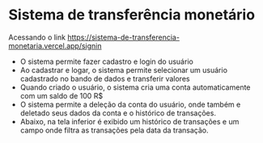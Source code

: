 # Sistema de transferência monetário

Acessando o link https://sistema-de-transferencia-monetaria.vercel.app/signin
* O sistema permite fazer cadastro e login do usuário
* Ao cadastrar e logar, o sistema permite selecionar um usuário cadastrado no bando de dados e transferir  valores
* Quando criado o usuário, o sistema cria uma conta automaticamente com um saldo de 100 R$  
* O sistema permite a deleção da conta do usuário, onde também e deletado seus dados da conta e o histórico de transações.
* Abaixo, na tela inferior é exibido um histórico de transações e um campo onde filtra as transações pela data da transação.


